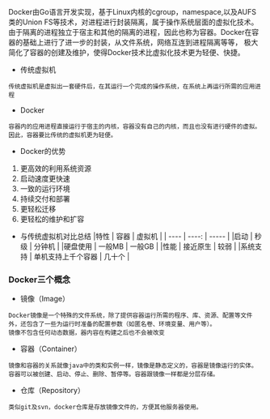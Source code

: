 Docker由Go语言开发实现，基于Linux内核的cgroup，namespace,以及AUFS类的Union FS等技术，对进程进行封装隔离，属于操作系统层面的虚拟化技术。
由于隔离的进程独立于宿主和其他的隔离的进程，因此也称为容器。Docker在容器的基础上进行了进一步的封装，从文件系统，网络互连到进程隔离等等，
极大简化了容器的创建及维护，使得Docker技术比虚拟化技术更为轻便、快捷。
- 传统虚拟机
~~~
传统虚拟机是虚拟出一套硬件后，在其运行一个完成的操作系统，在系统上再运行所需的应用进程
~~~
- Docker
~~~
容器内的应用进程直接运行于宿主的内核，容器没有自己的内核，而且也没有进行硬件的虚拟。因此，容器要比传统的虚拟机更为轻便。
~~~
- Docker的优势
1. 更高效的利用系统资源
2. 启动速度更快速
3. 一致的运行环境
4. 持续交付和部署
5. 更轻松迁移
6. 更轻松的维护和扩容

- 与传统虚拟机对比总结
|特性 | 容器 | 虚拟机 |
| ---- | ----: | ----- |
|启动 | 秒级 | 分钟机 |
|硬盘使用 | 一般MB | 一般GB |
|性能 | 接近原生 | 较弱 |
|系统支持 | 单机支持上千个容器 | 几十个 |
### Docker三个概念
- 镜像（Image）
~~~
Docker镜像是一个特殊的文件系统，除了提供容器运行所需的程序、库、资源、配置等文件外，还包含了一些为运行时准备的配置参数（如匿名卷、环境变量、用户等）。
镜像不包含任何动态数据，器内容在构建之后也不会被改变
~~~
- 容器（Container）
~~~
镜像和容器的关系就像java中的类和实例一样，镜像是静态定义的，容器是镜像运行的实体。容器可以被创建、启动、停止、删除、暂停等。容器跟镜像一样都是分层存储。
~~~
- 仓库（Repository）
~~~
类似git及svn，docker仓库是存放镜像文件的，方便其他服务器使用。
~~~
